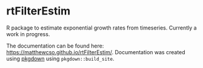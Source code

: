 # rtFilterEstim
R package to estimate exponential growth rates from timeseries. Currently a work in progress.

The documentation can be found here: https://matthewcso.github.io/rtFilterEstim/. Documentation was created using [pkgdown](https://pkgdown.r-lib.org/) using `pkgdown::build_site`. 
